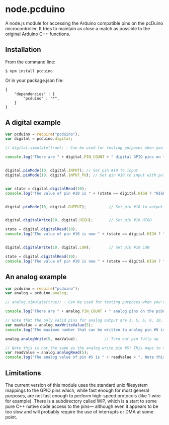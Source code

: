 # node.pcduino

A node.js module for accessing the Arduino compatible pins on the pcDuino microcontroller. It tries to maintain as close a match as possible to the original Arduino C++ functions.

## Installation

From the command line:

    $ npm install pcduino

Or in your package.json file:

	{
    	"dependencies" : {
    		"pcduino" : "*",
    	}
    }

## A digital example

```js
var pcduino = require("pcduino");
var digital = pcduino.digital;

// digital.simulate(true); - Can be used for testing purposes when you're not running on a pcDuino. This will read and write to dummy files.

console.log("There are " + digital.PIN_COUNT + " digital GPIO pins on the pcDuino.");


digital.pinMode(10, digital.INPUT); // Set pin #10 to input
digital.pinMode(10, digital.INPUT_PU); // Set pin #10 to input with pull-up


var state = digital.digitalRead(10);
console.log("The value of pin #10 is " + (state == digital.HIGH ? "HIGH" : "LOW"));


digital.pinMode(10, digital.OUTPUT);          // Set pin #10 to output


digital.digitalWrite(10, digital.HIGH);       // Set pin #10 HIGH

state = digital.digitalRead(10);
console.log("The value of pin #10 is now " + (state == digital.HIGH ? "HIGH" : "LOW"));


digital.digitalWrite(10, digital.LOW);        // Set pin #10 LOW

state = digital.digitalRead(10);
console.log("The value of pin #10 is now " + (state == digital.HIGH ? "HIGH" : "LOW"));
```

## An analog example

```js
var pcduino = require("pcduino");
var analog = pcduino.analog;

// analog.simulate(true); - Can be used for testing purposes when you're not running on a pcDuino. This will read and write to dummy files.

console.log("There are " + analog.PIN_COUNT + " analog pins on the pcDuino.");

// Note that the only valid pins for analog output are 3, 5, 6, 9, 10, and 11. These are PWM (digital) pins on the pcDuino and not to be confused with the analog input pins. Any other pin specified will throw an error.
var maxValue = analog.maxWriteValue(5);
console.log("The maximum number that can be written to analog pin #5 is " + maxValue);

analog.analogWrite(5, maxValue);            // Turn our pin fully up

// Note this is not the same as the analog write pin #5! This maps to the analog input pins on the pcDuino.
var readValue = analog.analogRead(5);
console.log("The analog value of pin #5 is " + readValue + ". Note this is not the same as the analog write pin #5!");
```

## Limitations

The current version of this module uses the standard unix filesystem mappings to the GPIO pins which, while fast enough for most general purposes, are not fast enough to perform high-speed protocols (like 1-wire for example).
There is a subdirectory called WIP, which is a start to some pure C++ native code access to the pins— although even it appears to be too slow and will probably require the use of interrupts or DMA at some point.

